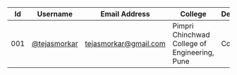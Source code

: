 | Id | Username | Email Address | College | Department |
| --- | --- | --- | --- | --- |
| 001 | [@tejasmorkar](https://github.com/tejasmorkar) | tejasmorkar@gmail.com | Pimpri Chinchwad College of Engineering, Pune | Computer |
